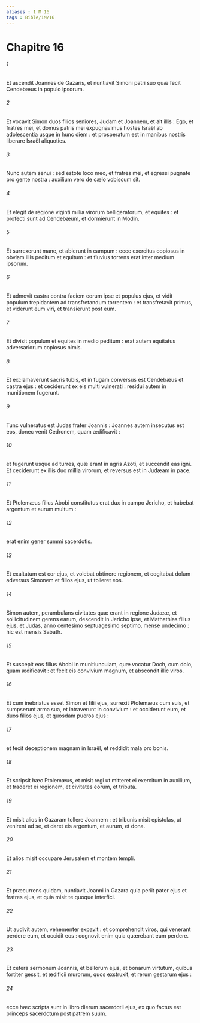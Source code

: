 ```yaml
---
aliases : 1 M 16
tags : Bible/1M/16
---
```


# Chapitre 16

###### 1
Et ascendit Joannes de Gazaris, et nuntiavit Simoni patri suo quæ fecit Cendebæus in populo ipsorum.
###### 2
Et vocavit Simon duos filios seniores, Judam et Joannem, et ait illis : Ego, et fratres mei, et domus patris mei expugnavimus hostes Israël ab adolescentia usque in hunc diem : et prosperatum est in manibus nostris liberare Israël aliquoties.
###### 3
Nunc autem senui : sed estote loco meo, et fratres mei, et egressi pugnate pro gente nostra : auxilium vero de cælo vobiscum sit.
###### 4
Et elegit de regione viginti millia virorum belligeratorum, et equites : et profecti sunt ad Cendebæum, et dormierunt in Modin.
###### 5
Et surrexerunt mane, et abierunt in campum : ecce exercitus copiosus in obviam illis peditum et equitum : et fluvius torrens erat inter medium ipsorum.
###### 6
Et admovit castra contra faciem eorum ipse et populus ejus, et vidit populum trepidantem ad transfretandum torrentem : et transfretavit primus, et viderunt eum viri, et transierunt post eum.
###### 7
Et divisit populum et equites in medio peditum : erat autem equitatus adversariorum copiosus nimis.
###### 8
Et exclamaverunt sacris tubis, et in fugam conversus est Cendebæus et castra ejus : et ceciderunt ex eis multi vulnerati : residui autem in munitionem fugerunt.
###### 9
Tunc vulneratus est Judas frater Joannis : Joannes autem insecutus est eos, donec venit Cedronem, quam ædificavit :
###### 10
et fugerunt usque ad turres, quæ erant in agris Azoti, et succendit eas igni. Et ceciderunt ex illis duo millia virorum, et reversus est in Judæam in pace.
###### 11
Et Ptolemæus filius Abobi constitutus erat dux in campo Jericho, et habebat argentum et aurum multum :
###### 12
erat enim gener summi sacerdotis.
###### 13
Et exaltatum est cor ejus, et volebat obtinere regionem, et cogitabat dolum adversus Simonem et filios ejus, ut tolleret eos.
###### 14
Simon autem, perambulans civitates quæ erant in regione Judææ, et sollicitudinem gerens earum, descendit in Jericho ipse, et Mathathias filius ejus, et Judas, anno centesimo septuagesimo septimo, mense undecimo : hic est mensis Sabath.
###### 15
Et suscepit eos filius Abobi in munitiunculam, quæ vocatur Doch, cum dolo, quam ædificavit : et fecit eis convivium magnum, et abscondit illic viros.
###### 16
Et cum inebriatus esset Simon et filii ejus, surrexit Ptolemæus cum suis, et sumpserunt arma sua, et intraverunt in convivium : et occiderunt eum, et duos filios ejus, et quosdam pueros ejus :
###### 17
et fecit deceptionem magnam in Israël, et reddidit mala pro bonis.
###### 18
Et scripsit hæc Ptolemæus, et misit regi ut mitteret ei exercitum in auxilium, et traderet ei regionem, et civitates eorum, et tributa.
###### 19
Et misit alios in Gazaram tollere Joannem : et tribunis misit epistolas, ut venirent ad se, et daret eis argentum, et aurum, et dona.
###### 20
Et alios misit occupare Jerusalem et montem templi.
###### 21
Et præcurrens quidam, nuntiavit Joanni in Gazara quia periit pater ejus et fratres ejus, et quia misit te quoque interfici.
###### 22
Ut audivit autem, vehementer expavit : et comprehendit viros, qui venerant perdere eum, et occidit eos : cognovit enim quia quærebant eum perdere.
###### 23
Et cetera sermonum Joannis, et bellorum ejus, et bonarum virtutum, quibus fortiter gessit, et ædificii murorum, quos exstruxit, et rerum gestarum ejus :
###### 24
ecce hæc scripta sunt in libro dierum sacerdotii ejus, ex quo factus est princeps sacerdotum post patrem suum.
